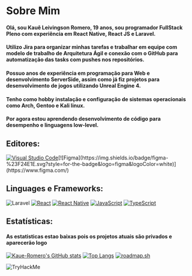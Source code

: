 <h1>Sobre Mim</h1>
<h4>Olá, sou Kauê Leivingson Romero, 19 anos, sou programador FullStack Pleno com experiência em React Native, React JS e Laravel.</h4>
<h4>Utilizo Jira para organizar minhas tarefas e trabalhar em equipe com modelo de trabalho de Arquitetura Ágil e conexão com o GitHub para automatização das tasks com pushes nos repositórios.</h4>
<h4>Possuo anos de experiência em programação para Web e desenvolvimento ServerSide, assim como já fiz projetos para desenvolvimento de jogos utilizando Unreal Engine 4.</h4>
<h4>Tenho como hobby instalação e configuração de sistemas operacionais como Arch, Gentoo e Kali linux.</h4>
<h4>Por agora estou aprendendo desenvolvimento de código para desempenho e linguagens low-level.</h4>

<h2>Editores: </h2>

[![Visual Studio Code](https://img.shields.io/badge/Visual%20Studio%20Code-0078d7.svg?style=for-the-badge&logo=visual-studio-code&logoColor=white)]([https://github.com/Kaue-Romero](https://code.visualstudio.com/))[![Figma](https://img.shields.io/badge/figma-%23F24E1E.svg?style=for-the-badge&logo=figma&logoColor=white)](https://www.figma.com/)

<h2>Linguages e Frameworks:</h2>

![Laravel](https://img.shields.io/badge/laravel-%23FF2D20.svg?style=for-the-badge&logo=laravel&logoColor=white)
[![React](https://img.shields.io/badge/react-%2320232a.svg?style=for-the-badge&logo=react&logoColor=%2361DAFB)](https://react.dev/)
[![React Native](https://img.shields.io/badge/react_native-%2320232a.svg?style=for-the-badge&logo=react&logoColor=%2361DAFB)](https://reactnative.dev/)
[![JavaScript](https://img.shields.io/badge/javascript-%23323330.svg?style=for-the-badge&logo=javascript&logoColor=%23F7DF1E)](https://developer.mozilla.org/pt-BR/docs/Learn/JavaScript)
[![TypeScript](https://img.shields.io/badge/typescript-%23007ACC.svg?style=for-the-badge&logo=typescript&logoColor=white)](https://www.typescriptlang.org/)

<h2>Estatísticas: </h2>
<h4>As estatisticas estao baixas pois os projetos atuais são privados e aparecerão logo</h4>

[![Kaue-Romero's GitHub stats](https://github-readme-stats.vercel.app/api?username=Kaue-Romero&show_icons=true&theme=radical&rank_icon=github)](https://github.com/Kaue-Romero)
[![Top Langs](https://github-readme-stats.vercel.app/api/top-langs/?username=Kaue-Romero&layout=donut&theme=neon)](https://github.com/Kaue-Romero)
[![roadmap.sh](https://api.roadmap.sh/v1-badge/wide/6568b0235145316d2599d188?variant=dark)](https://roadmap.sh)

<img src="https://tryhackme-badges.s3.amazonaws.com/KaliUser.png" alt="TryHackMe">
